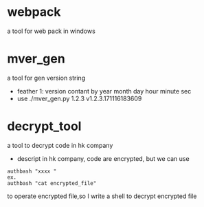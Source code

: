 # webpack
a tool for web pack in windows

# mver_gen
a tool for gen version string 
* feather
    1: version contant by year month day hour minute sec
* use
    ./mver_gen.py 1.2.3
    v1.2.3.171116183609

# decrypt_tool
a tool to decrypt code in hk company

* descript
in hk company, code are encrypted, but we can use 
```
authbash "xxxx "
ex.
authbash "cat encrypted_file"
```
to operate encrypted file,so I write a shell to decrypt encrypted file    
